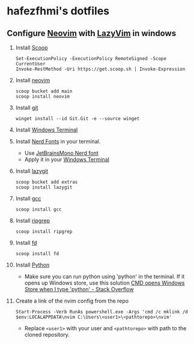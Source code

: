 # hafezfhmi's dotfiles

## Configure [Neovim](https://neovim.io/) with [LazyVim](https://www.lazyvim.org/) in windows

1. Install [Scoop](https://scoop.sh/)

   ```shell
   Set-ExecutionPolicy -ExecutionPolicy RemoteSigned -Scope CurrentUser
   Invoke-RestMethod -Uri https://get.scoop.sh | Invoke-Expression
   ```

2. Install [neovim](https://neovim.io/)

   ```shell
   scoop bucket add main
   scoop install neovim
   ```

3. Install [git](https://git-scm.com)

   ```shell
   winget install --id Git.Git -e --source winget
   ```

4. Install [Windows Terminal](https://apps.microsoft.com/detail/9n0dx20hk701?launch=true&mode=full&hl=en-us&gl=my&ocid=bingwebsearch)

5. Install [Nerd Fonts](https://www.nerdfonts.com/#home) in your terminal.

   - Use [JetBrainsMono Nerd font](https://github.com/ryanoasis/nerd-fonts/releases/download/v3.2.1/JetBrainsMono.zip)
   - Apply it in your [Windows Terminal](https://apps.microsoft.com/detail/9n0dx20hk701?launch=true&mode=full&hl=en-us&gl=my&ocid=bingwebsearch)

6. Install [lazygit](https://github.com/jesseduffield/lazygit?tab=readme-ov-file)

   ```shell
   scoop bucket add extras
   scoop install lazygit
   ```

7. Install [gcc](https://gcc.gnu.org)

   ```shell
   scoop install gcc
   ```

8. Install [ripgrep](https://github.com/BurntSushi/ripgrep)

   ```shell
   scoop install ripgrep
   ```

9. Install [fd](https://github.com/sharkdp/fd?tab=readme-ov-file#installation)

   ```shell
   scoop install fd
   ```

10. Install [Python](https://www.python.org/downloads/windows/)

    - Make sure you can run python using 'python' in the terminal.
      If it opens up Windows store, use this solution [CMD opens Windows Store when I type 'python' - Stack Overflow](https://stackoverflow.com/questions/58754860/cmd-opens-windows-store-when-i-type-python)

11. Create a link of the nvim config from the repo

    ```shell
    Start-Process -Verb RunAs powershell.exe -Args 'cmd /c mklink /d $env:LOCALAPPDATA\nvim C:\Users\<user1>\<pathtorepo>\nvim'
    ```

    - Replace `<user1>` with your user and `<pathtorepo>` with path to the cloned repository.
